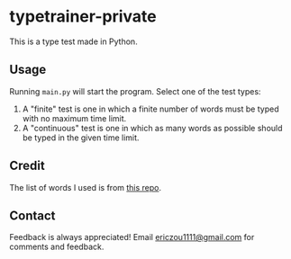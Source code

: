 # typetrainer-private

This is a type test made in Python. 

## Usage

Running `main.py` will start the program. Select one of the test types:
1. A "finite" test is one in which a finite number of words must be typed with no maximum time limit.
2. A "continuous" test is one  in which as many words as possible should be typed in the given time limit.

## Credit

The list of words I used is from [this repo](https://github.com/MichaelWehar/Public-Domain-Word-Lists).

## Contact

Feedback is always appreciated! Email ericzou1111@gmail.com for comments and feedback.